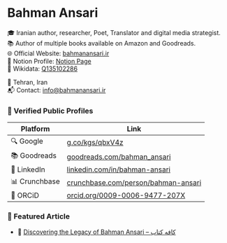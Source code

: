 # Bahman Ansari

🎓 Iranian author, researcher, Poet, Translator and digital media strategist.  
📚 Author of multiple books available on Amazon and Goodreads.  
🌐 Official Website: [bahmanansari.ir](https://bahmanansari.ir)  
🧠 Notion Profile: [Notion Page](https://invincible-node-8f1.notion.site/Bahman-Ansari-21facf2b67cd80a78109d6bafa3d7d88)  
📇 Wikidata: [Q135102286](https://www.wikidata.org/wiki/Q135102286)

📍 Tehran, Iran  
📬 Contact: [info@bahmanansari.ir](mailto:info@bahmanansari.ir)

### 🔗 Verified Public Profiles

| Platform     | Link |
|--------------|------|
| 🔍 Google | [g.co/kgs/qbxV4z](https://g.co/kgs/qbxV4z) |
| 📚 Goodreads | [goodreads.com/bahman_ansari](https://www.goodreads.com/bahman_ansari) |
| 💼 LinkedIn | [linkedin.com/in/bahman-ansari](https://www.linkedin.com/in/bahman-ansari/) |
| 📊 Crunchbase | [crunchbase.com/person/bahman-ansari](https://www.crunchbase.com/person/bahman-ansari) |
| 🧪 ORCiD | [orcid.org/0009-0006-9477-207X](https://orcid.org/0009-0006-9477-207X) |

### 📰 Featured Article

- 📖 [Discovering the Legacy of Bahman Ansari – کافه کتاب](https://ketab.cafe/discovering-the-legacy-of-bahman-ansari-2/)
